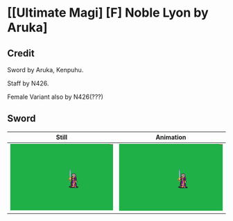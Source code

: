 # [\[Ultimate Magi\] \[F\] Noble Lyon by Aruka]

## Credit

Sword by Aruka, Kenpuhu. 

Staff by N426.

Female Variant also by N426(???)
	
## Sword

| Still | Animation |
| :---: | :-------: |
| ![Sword still](./Sword_000.png) | ![Sword animation](./Sword.gif) |
